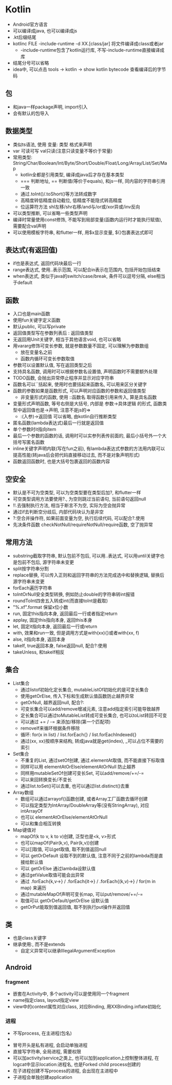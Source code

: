 # Kotlin
* Android官方语言
* 可以编译成java, 也可以编译成js
* .kt后缀结尾
* kotlinc FILE -include-runtime -d XX.[class/jar] 将文件编译成class或者jar
    * -include-runtime包含了kotlin运行库, 不写-include-runtime直接编译成库
* 结尾分号可以省略
* idea中, 可以点击 tools -> kotlin -> show kotlin bytecode 查看编译后的字节码

## 包
* 和java一样package声明, import引入
* 会有默认的包导入

## 数据类型
* 类似ts语法, 使用 变量: 类型 格式来声明
* var 可读可写 val只读(注意只读变量不等价于常量)
* 常用类型: String/Char/Boolean/Int/Byte/Short/Double/Float/Long/Array/List/Set/Map
    * kotlin全都是引用类型, 编译成java后才存在基本类型
    * === 判断地址, == 判断值(等价于equals), 和js一样, 同内容的字符串引用一致
    * 通过.toInt()/.toShort()等方法转成数字
    * 高精度转低精度自动截位, 低精度不能隐式转高精度
    * 位运算符方法 shl左移/shr右移/and与/or或/xor异或/inv反向
* 可以类型推断, 可以省略一些类型声明
* 编译时常量使用const修饰, 不能写到局部变量(函数内运行时才能执行赋值), 需要配合val声明
* 可以使用模板字符串, 和flutter一样, 用$x显示变量, ${}包裹表达式即可

## 表达式(有返回值)
* if也是表达式, 返回代码块最后一行
* range表达式, 使用..表示范围, 可以配合in表示在范围内, 包括开始包括结束
* when表达式, 类似于java的switch/case/break, 条件可以逗号分隔, else相当于default

## 函数
* 入口也是main函数
* 使用fun关键字定义函数
* 默认public, 可以写private
* 返回值类型写在参数列表后 : 返回值类型
* 无返回用Unit关键字, 相当于其他语言void, 也可以省略
* 用vararg修饰可变长参数, 就是参数数量不固定, 可以理解为参数数组
    * 放在变量名之前
    * 函数内循环可变长参数取值
* 参数可以设置默认值, 写在返回类型之后
* 支持具名函数, 调用时可以根据参数名设置值, 声明函数时不需要额外处理
* TODO函数, 会抛出异常停止程序并显示对应字符串
* 函数名可以``括起来, 使用时也要括起来函数名, 可以用来区分关键字
* 函数的参数如果是函数形式, 可以声明对应函数的参数和返回值类型
    * 非变量形式的函数, 使用 ::函数名 取得函数引用来传入, 算是具名函数
* 变量形式声明函数, 等号右侧是大括号, 内部是 参数->具体逻辑 的形式, 函数类型中返回值也是->声明, 注意不是js的=>
    * :(入参)->返回值 可以省略, 由kotlin自行推断类型
* 匿名函数(lambda表达式)最后一行就是返回值
* 单个参数时it指向item
* 最后一个参数的函数的话, 调用时可以实参列表传前面的, 最后小括号外一个大括号写匿名函数
* inline关键字声明内联(写在fun之前), 有lambda表达式参数的方法用内联可以提高性能(转java后会把代码直接移动过去, 而不是对象声明形式)
* 函数返回函数时, 也是大括号包裹返回的函数内容

## 空安全
* 默认是不可为空类型, 可以为空类型要在类型后加?, 和flutter一样
* 可空类型调用方法要使用?., 为空则跳过当前语句, 当前语句返回null
* !!.去强制执行方法, 相当于断言不为空, 实际为空会抛异常
* 通过if去判断空分歧后, 内部代码块认为是非空
* ?:空合并操作符, 如果前面变量为空, 执行后续代码, 可以配合?.使用
* 先决条件函数 checkNotNull/requireNotNull/require函数, 空了抛异常

## 常用方法
* substring截取字符串, 默认包前不包后, 可以用..表达式, 可以用until关键字也是包前不包后, 源字符串未变更
* split按字符串分割
* replace替换, 可以传入正则和返回字符串的方法完成选中和替换逻辑, 替换后源字符串未变更
* forEach遍历字符串
* toIntOrNull安全类型转换, 例如防止double的字符串转int报错
* roundToInt四舍五入转成int(而直接toInt是截取)
* "%.xf".format 保留x位小数
* run, 固定this指向本身, 返回最后一行或者指定return
* applay, 固定this指向本身, 返回this本身
* let, 固定it指向本身, 返回最后一行或return
* with, 效果和run一致, 但是调用方式是with(xx){}或者with(xx, f)
* alse, it指向本身, 返回本身
* takeIf, true返回本身, false返回null, 配合?:使用
* takeUnless, 和takeIf相反

## 集合
* List集合
    * 通过listof初始化定长集合, mutableListOf初始化的是可变长集合
    * 使用getOrElse, 传入下标和生成默认值函数防止越界异常
    * getOrNull, 越界返回null, 配合?:
    * 可变长集合可以add/remove增减元素, 注意add指定索引可能导致越界
    * 定长集合可以通过toMutableList转成可变长集合, 也可以toList转回不可变
    * 可以通过 += / -= 来添加/移除(第一个匹配项)
    * removeIf来循环根据条件移除
    * 循环: for(x in list) / list.forEach{} / list.forEachIndexed{}
    * 通过(xx, xx)按顺序来结构, 转成java就是get(index), _可以占位不需要的索引
* Set集合
    * 不重复的List, 通过setOf创建, 通过.elementAt取值, 而不能直接下标取值
    * 同样可以用 elementAtOrElse/elementAtOrNull 防止越界
    * 同样用mutableSetOf创建可变长Set, 可以add/remove/+=/-=
    * 可以来回转换变长/不变长
    * 通过list.toSet()可以去重, 也可以通过list.distinct()去重
* Array数组
    * 数组可以通过arrayof()函数创建, 或者Array工厂函数去循环创建
    * 可以指定类型为IntArray/DoubleArray等(没有StringArray), 对应intArrayOf
    * 也可以 elementAtOrElse/elementAtOrNull
    * 可以和集合相互转换
* Map键值对
    * mapOf(k to v, k to v)创建, 泛型也是<k, v>形式
    * 也可以mapOf(Pair(k,v), Pair(k,v))创建
    * 可以[]取值, 可以get取值, 取不到值返回null
    * 可以 getOrDefault 设取不到的默认值, 注意不同于之前的lambda而是直接给默认值
    * 可以 getOrElse 通过lambda设默认值
    * 通过getValue取值可能会出异常
    * 通过 .forEach{k,v->} / .forEach{it->} / .forEach{(k,v)->} / for(m in map) 来遍历
    * 通过mutableMapOf声明可变长map, 可以put/remove/+=/-=
    * 取值可以 getOrDefault/getOrElse 设默认值
    * getOrPut能取到值返回值, 取不到执行put操作并返回值

## 类
* 也是class关键字
* 继承使用:, 而不是extends
    * 自定义异常可以继承IllegalArgumentException




## Android

### fragment
* 嵌套在Activity中, 多个activity可以是使用同一个fragment
* name指定class, layout指定view
* view中的context属性对应class, 对应Binding, 用XXBinding.inflate初始化

### 进程
* 不写process, 在主进程(包名)
* <service android:name=".Service" android:process=":test"></service>
* 冒号开头是私有进程, 会启动单独进程
* 直接写字符串, 全局进程, 需要权限
* 可以加activity/service之类上, 也可以加到application上控制整体进程, 在logcat中显示location:进程名, 也是Forked child process创建的 
* 在子进程创建不写process的进程, 会出现在主进程中
* 子进程会单独创建application